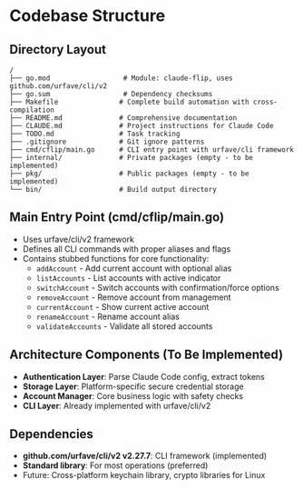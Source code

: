 # Codebase Structure

## Directory Layout
```
/
├── go.mod                  # Module: claude-flip, uses github.com/urfave/cli/v2
├── go.sum                  # Dependency checksums
├── Makefile               # Complete build automation with cross-compilation
├── README.md              # Comprehensive documentation
├── CLAUDE.md              # Project instructions for Claude Code
├── TODO.md                # Task tracking
├── .gitignore             # Git ignore patterns
├── cmd/cflip/main.go      # CLI entry point with urfave/cli framework
├── internal/              # Private packages (empty - to be implemented)
├── pkg/                   # Public packages (empty - to be implemented)
└── bin/                   # Build output directory
```

## Main Entry Point (cmd/cflip/main.go)
- Uses urfave/cli/v2 framework
- Defines all CLI commands with proper aliases and flags
- Contains stubbed functions for core functionality:
  - `addAccount` - Add current account with optional alias
  - `listAccounts` - List accounts with active indicator  
  - `switchAccount` - Switch accounts with confirmation/force options
  - `removeAccount` - Remove account from management
  - `currentAccount` - Show current active account
  - `renameAccount` - Rename account alias
  - `validateAccounts` - Validate all stored accounts

## Architecture Components (To Be Implemented)
- **Authentication Layer**: Parse Claude Code config, extract tokens
- **Storage Layer**: Platform-specific secure credential storage
- **Account Manager**: Core business logic with safety checks
- **CLI Layer**: Already implemented with urfave/cli/v2

## Dependencies
- **github.com/urfave/cli/v2 v2.27.7**: CLI framework (implemented)
- **Standard library**: For most operations (preferred)
- Future: Cross-platform keychain library, crypto libraries for Linux